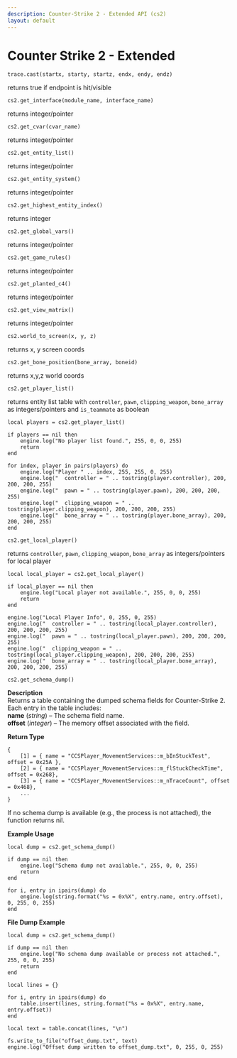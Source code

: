 ```yaml
---
description: Counter-Strike 2 - Extended API (cs2)​
layout: default
---
```


# Counter Strike 2 - Extended

`trace.cast(startx, starty, startz, endx, endy, endz)`

returns true if endpoint is hit/visible



`cs2.get_interface(module_name, interface_name)`

returns integer/pointer



`cs2.get_cvar(cvar_name)`

returns integer/pointer



`cs2.get_entity_list()`

returns integer/pointer



`cs2.get_entity_system()`

returns integer/pointer



`cs2.get_highest_entity_index()`

returns integer



`cs2.get_global_vars()`

returns integer/pointer



`cs2.get_game_rules()`

returns integer/pointer



`cs2.get_planted_c4()`

returns integer/pointer



`cs2.get_view_matrix()`

returns integer/pointer



`cs2.world_to_screen(x, y, z)`

returns x, y screen coords



`cs2.get_bone_position(bone_array, boneid)`

returns x,y,z world coords



`cs2.get_player_list()`

returns entity list table with `controller`, `pawn`, `clipping_weapon`, `bone_array` as integers/pointers and `is_teammate` as boolean

```
local players = cs2.get_player_list()

if players == nil then
    engine.log("No player list found.", 255, 0, 0, 255)
    return
end

for index, player in pairs(players) do
    engine.log("Player " .. index, 255, 255, 0, 255)
    engine.log("  controller = " .. tostring(player.controller), 200, 200, 200, 255)
    engine.log("  pawn = " .. tostring(player.pawn), 200, 200, 200, 255)
    engine.log("  clipping_weapon = " .. tostring(player.clipping_weapon), 200, 200, 200, 255)
    engine.log("  bone_array = " .. tostring(player.bone_array), 200, 200, 200, 255)
end
```



`cs2.get_local_player()`

returns `controller`, `pawn`, `clipping_weapon`, `bone_array` as integers/pointers for local player

```
local local_player = cs2.get_local_player()

if local_player == nil then
    engine.log("Local player not available.", 255, 0, 0, 255)
    return
end

engine.log("Local Player Info", 0, 255, 0, 255)
engine.log("  controller = " .. tostring(local_player.controller), 200, 200, 200, 255)
engine.log("  pawn = " .. tostring(local_player.pawn), 200, 200, 200, 255)
engine.log("  clipping_weapon = " .. tostring(local_player.clipping_weapon), 200, 200, 200, 255)
engine.log("  bone_array = " .. tostring(local_player.bone_array), 200, 200, 200, 255)
```



`cs2.get_schema_dump()`

**Description**\
Returns a table containing the dumped schema fields for Counter-Strike 2. Each entry in the table includes:\
**name** (_string_) – The schema field name.\
**offset** (_integer_) – The memory offset associated with the field.

**Return Type**

```
{
    [1] = { name = "CCSPlayer_MovementServices::m_bInStuckTest", offset = 0x25A },
    [2] = { name = "CCSPlayer_MovementServices::m_flStuckCheckTime", offset = 0x268},
    [3] = { name = "CCSPlayer_MovementServices::m_nTraceCount", offset = 0x468},
    ...
}
```

If no schema dump is available (e.g., the process is not attached), the function returns nil.



**Example Usage**

```
local dump = cs2.get_schema_dump()

if dump == nil then
    engine.log("Schema dump not available.", 255, 0, 0, 255)
    return
end

for i, entry in ipairs(dump) do
    engine.log(string.format("%s = 0x%X", entry.name, entry.offset), 0, 255, 0, 255)
end
```



**File Dump Example**

```
local dump = cs2.get_schema_dump()

if dump == nil then
    engine.log("No schema dump available or process not attached.", 255, 0, 0, 255)
    return
end

local lines = {}

for i, entry in ipairs(dump) do
    table.insert(lines, string.format("%s = 0x%X", entry.name, entry.offset))
end

local text = table.concat(lines, "\n")

fs.write_to_file("offset_dump.txt", text)
engine.log("Offset dump written to offset_dump.txt", 0, 255, 0, 255)
```
